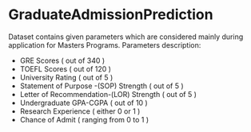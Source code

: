 # GraduateAdmissionPrediction
Dataset contains given parameters which are considered mainly during application for Masters Programs.
Parameters description:

- GRE Scores ( out of 340 )
- TOEFL Scores ( out of 120 )
- University Rating ( out of 5 )
- Statement of Purpose -(SOP) Strength ( out of 5 )
- Letter of Recommendation-(LOR) Strength ( out of 5 )
- Undergraduate GPA-CGPA ( out of 10 )
- Research Experience ( either 0 or 1 )
- Chance of Admit ( ranging from 0 to 1 )